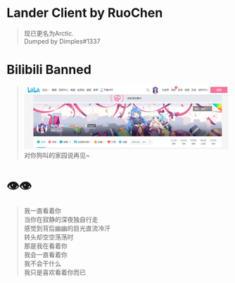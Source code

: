 # Lander Client by RuoChen
> 现已更名为Arctic.<br>
> Dumped by Dimples#1337

# Bilibili Banned
> ![enjoy ban](imgs/banned.png)
> 对你狗叫的家园说再见~

# 👁️👁️
> 我一直看着你<br>
> 当你在寂静的深夜独自行走<br>
> 感觉到背后幽幽的目光直流冷汗<br>
> 转头却空空荡荡时<br>
> 那是我在看着你<br>
> 我会一直看着你<br>
> 我不会干什么<br>
> 我只是喜欢看着你而已    